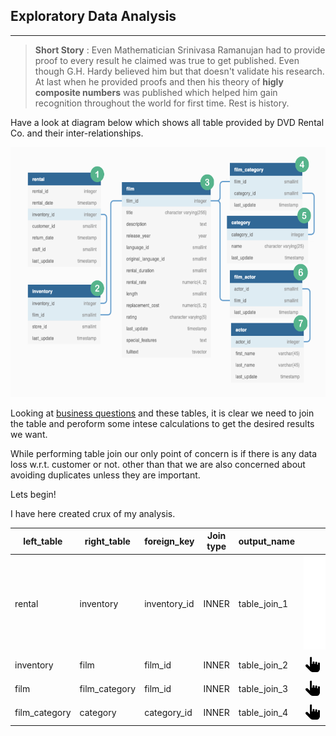 ## Exploratory Data Analysis
---

>**Short Story** : Even Mathematician Srinivasa Ramanujan had to provide proof to every result he claimed was true to get published. Even though G.H. Hardy  believed him but that doesn't validate his research. At last when he provided proofs and then his theory of **higly composite numbers** was published which helped him gain recognition throughout the world for first time. Rest is history. 



Have a look at diagram below which shows all table provided by DVD Rental Co. and their inter-relationships. 

<p align="center">
<img src="../Images/erd.png" width="700" height="400">
</p>

Looking at [business questions](../README.md#📀-business-problem) and these tables, it is clear we need to join the table and peroform some intese calculations to get the desired results we want.

While performing table join our only point of concern is if there is any data loss w.r.t. customer or not. other than that we are also concerned about avoiding duplicates unless they are important. 

Lets begin!

I have here created crux of my analysis. 

| left_table | right_table | foreign_key |Join type| output_name | Analysis | 
|--|--|--|--|--|--|
|rental|inventory|inventory_id|INNER| table_join_1 |  ![<img src="../images/click_me.gif" alt="drawing" width="30"/>](../Exploratory%20Data%20Analysis/analysis_1.sql)
|inventory|film|film_id|INNER|table_join_2| [<img src="../images/click_me.gif" alt="drawing" width="30"/>](../Exploratory%20Data%20Analysis/analysis_2.sql)|
|film|film_category|film_id|INNER|table_join_3|[<img src="../images/click_me.gif" alt="drawing" width="30"/>](../Exploratory%20Data%20Analysis/analysis_3.sql)|kv
|film_category|category|category_id|INNER|table_join_4|[<img src="../images/click_me.gif" alt="drawing" width="30"/>](../Exploratory%20Data%20Analysis/analysis_4.sql)|












